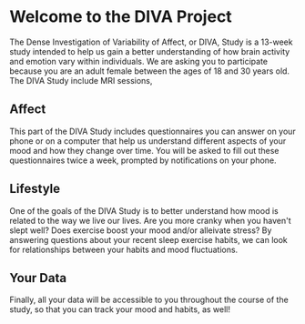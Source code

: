 # Welcome to the DIVA Project
The Dense Investigation of Variability of Affect, or DIVA, Study is a 13-week study intended to help us gain a better understanding of how brain activity and emotion vary within individuals. We are asking you to participate
because you are an adult female between the ages of 18 and 30 years
old. The DIVA Study include MRI sessions, 

## Affect
This part of the DIVA Study includes questionnaires you can answer on your phone or on a computer that help us understand different aspects of your mood and how they change over time. You will be asked to fill out these questionnaires twice a week, prompted by notifications on your phone.

## Lifestyle
One of the goals of the DIVA Study is to better understand how mood is related to the way we live our lives. Are you more cranky when you haven't slept well? Does exercise boost your mood and/or alleivate stress? By answering questions about your recent sleep exercise habits, we can look for relationships between your habits and mood fluctuations.

## Your Data
Finally, all your data will be accessible to you throughout the course of the study, so that you can track your mood and habits, as well! 